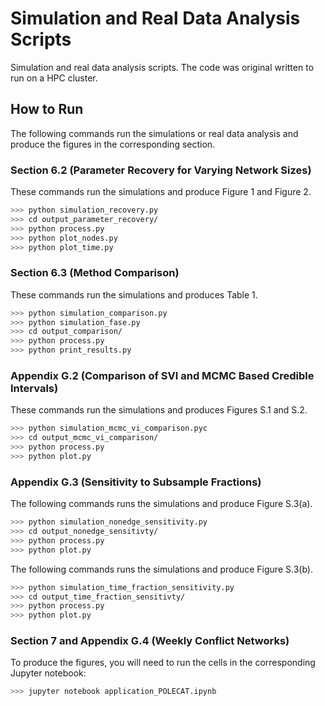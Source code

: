 # Simulation and Real Data Analysis Scripts

Simulation and real data analysis scripts. The code was original written to run on a HPC cluster. 

## How to Run

The following commands run the simulations or real data analysis and produce the figures in the corresponding section.

### Section 6.2 (Parameter Recovery for Varying Network Sizes)

These commands run the simulations and produce Figure 1 and Figure 2.

```bash
>>> python simulation_recovery.py
>>> cd output_parameter_recovery/
>>> python process.py
>>> python plot_nodes.py
>>> python plot_time.py
```

### Section 6.3 (Method Comparison)

These commands run the simulations and produces Table 1.

```bash
>>> python simulation_comparison.py
>>> python simulation_fase.py
>>> cd output_comparison/
>>> python process.py
>>> python print_results.py
```

### Appendix G.2 (Comparison of SVI and MCMC Based Credible Intervals)

These commands run the simulations and produces Figures S.1 and S.2.

```bash
>>> python simulation_mcmc_vi_comparison.pyc
>>> cd output_mcmc_vi_comparison/
>>> python process.py
>>> python plot.py
```

### Appendix G.3 (Sensitivity to Subsample Fractions)

The following commands runs the simulations and produce Figure S.3(a).

```bash
>>> python simulation_nonedge_sensitivity.py
>>> cd output_nonedge_sensitivty/
>>> python process.py
>>> python plot.py
```

The following commands runs the simulations and produce Figure S.3(b).

```bash
>>> python simulation_time_fraction_sensitivity.py
>>> cd output_time_fraction_sensitivty/
>>> python process.py
>>> python plot.py
```

### Section 7 and Appendix G.4 (Weekly Conflict Networks)

To produce the figures, you will need to run the cells in the corresponding Jupyter notebook:

```bash
>>> jupyter notebook application_POLECAT.ipynb
```
